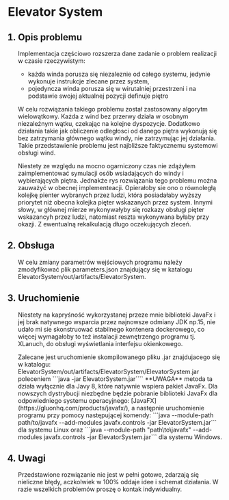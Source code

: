 <h1>Elevator System</h1>
<ol>
    <h2><li>Opis problemu</h2>
        <p>Implementacja częściowo rozszerza dane zadanie o problem realizacji w czasie rzeczywistym:<p>
        <ul>
        <li>każda winda porusza się niezaleznie od całego systemu, jedynie wykonuje instrukcje zlecane przez system,</li>
        <li>pojedyncza winda porusza się w wirutalniej przestrzeni i na podstawie swojej aktualnej pozycji definuje piętro</li>
        </ul>
        <p>W celu rozwiązania takiego problemu został zastosowany algorytm wielowątkowy. Każda z wind bez przerwy działa w osobnym niezależnym wątku, czekając na kolejne dyspozycje. Dodatkowo działania takie jak obliczenie odległosci od danego piętra wykonują się bez zatrzymania głównego wątku windy, nie zatrzymując jej działania. Takie przedstawienie problemu jest najbliższe faktycznemu systemowi obsługi wind.</p>
        <p>Niestety ze względu na mocno ogarniczony czas nie zdążyłem zaimplementować symulacji osób wsiadających do windy i wybierających piętra. Jednakże rys rozwiązania tego problemu można zauważyć w obecnej implementeacji. Opierałoby sie ono o równoległą kolejkę pienter wybranych przez ludzi, która posiadałaby wyższy priorytet niż obecna kolejka pięter wskazanych przez system. Innymi słowy, w głównej mierze wykonywałyby się rozkazy obsługi pięter wskazancyh przez ludzi, natomiast reszta wykonywana byłaby przy okazji. Z ewentualną rekalkulacją długo oczekujących zleceń.</p>
    </li>
    <h2><li>Obsługa</h2>
    <p>W celu zmiany parametrów wejściowych programu należy zmodyfikować plik parameters.json znajdujący się w katalogu ElevatorSystem/out/artifacts/ElevatorSystem.</p>
    </li>
    <h2><li>Uruchomienie</h2>
    <p>Niestety na kapryśność wykorzystanej przeze mnie biblioteki JavaFx i jej brak natywnego wsparcia przez najnowsze odmiany JDK np.15, nie udało mi sie skonstruować stabilnego kontenera dockerowego, co więcej wymagałoby to też instalacji zewnętrzengo programu tj. XLanuch, do obsługi wyświetlania interfejsu okienkowego.</p>
    <p>Zalecane jest uruchomienie skompilowanego pliku .jar znajdujacego się w katalogu: ElevatorSystem/out/artifacts/ElevatorSystem/ElevatorSystem.jar poleceniem ```java -jar ElevatorSystem.jar```` **UWAGA** metoda ta działa wyłącznie dla Javy 8, które natywnie wspiera pakiet JavaFx. Dla nowszych dystrybucji niezbędne będzie pobranie biblioteki JavaFx dla odpowiedniego systemu operacyjnego: [JavaFX](https://gluonhq.com/products/javafx/), a następnie uruchomienie programu przy pomocy następującej komendy: ```java --module-path path/to/javafx --add-modules javafx.controls -jar ElevatorSystem.jar``` dla systemu Linux oraz ```java --module-path "path\to\javafx" --add-modules javafx.controls -jar ElevatorSystem.jar``` dla systemu Windows. </p>
    </li>
    <h2><li>Uwagi</h2>
    <p>Przedstawione rozwiązanie nie jest w pełni gotowe, zdarzają się nieliczne błędy, aczkolwiek w 100% oddaje idee i schemat działania. W razie wszelkich problemów proszę o kontak indywidualny.</p>
    </li>
</ol>


